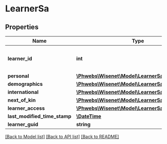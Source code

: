 # LearnerSa

## Properties
Name | Type | Description | Notes
------------ | ------------- | ------------- | -------------
**learner_id** | **int** | Primary Id for learner that is auto generated | [optional] 
**personal** | [**\Phwebs\Wisenet\Model\LearnerSaPersonal**](LearnerSaPersonal.md) |  | [optional] 
**demographics** | [**\Phwebs\Wisenet\Model\LearnerSaDemographics**](LearnerSaDemographics.md) |  | [optional] 
**international** | [**\Phwebs\Wisenet\Model\LearnerSaInternational**](LearnerSaInternational.md) |  | [optional] 
**next_of_kin** | [**\Phwebs\Wisenet\Model\LearnerSaNextOfKin**](LearnerSaNextOfKin.md) |  | [optional] 
**learner_access** | [**\Phwebs\Wisenet\Model\LearnerSaLearnerAccess**](LearnerSaLearnerAccess.md) |  | [optional] 
**last_modified_time_stamp** | [**\DateTime**](\DateTime.md) |  | [optional] 
**learner_guid** | **string** |  | [optional] 

[[Back to Model list]](../../README.md#documentation-for-models) [[Back to API list]](../../README.md#documentation-for-api-endpoints) [[Back to README]](../../README.md)

